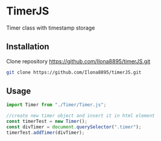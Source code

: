 # TimerJS

Timer class with timestamp storage

## Installation

Clone repository https://github.com/Ilona8895/timerJS.git

```bash
git clone https://github.com/Ilona8895/timerJS.git
```

## Usage

```javascript
import Timer from "./Timer/Timer.js";

//create new timer object and insert it in html element
const timerTest = new Timer();
const divTimer = document.querySelector(".timer");
timerTest.addTimer(divTimer);


```
